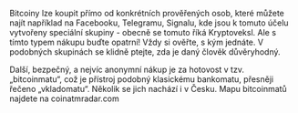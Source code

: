 Bitcoiny lze koupit přímo od konkrétních prověřených osob, které můžete najít například na Facebooku, Telegramu, Signalu, kde jsou k tomuto účelu vytvořeny speciální skupiny - obecně se tomuto říká Kryptoveksl. Ale s tímto typem nákupu buďte opatrní! Vždy si ověřte, s kým jednáte. V podobných skupinách se klidně ptejte, zda je daný člověk důvěryhodný. 

Další, bezpečný, a nejvíc anonymní nákup je za hotovost v tzv. „bitcoinmatu“, což je přístroj podobný klasickému bankomatu, přesněji řečeno „vkladomatu“. Několik se jich nachází i v Česku. Mapu bitcoinmatů najdete na coinatmradar.com
